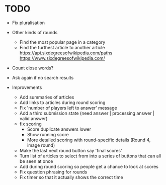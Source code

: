 # TODO


* Fix pluralisation
* Other kinds of rounds
  * Find the most popular page in a category
  * Find the furthest article to another article https://api.sixdegreesofwikipedia.com/paths
  https://www.sixdegreesofwikipedia.com/
* Count close words?
* Ask again if no search results

* Improvements
  * Add summaries of articles
  * Add links to articles during round scoring
  * Fix 'number of players left to answer' message
   * Add a third submission state (need answer | processing answer | valid answer)
  * fix scoring
    * Score duplicate answers lower
    * Show running score
    * More detailed scoring with round-specific details (Round 4, image round)
  * Make the last next round button say 'final scores'
  * Turn list of articles to select from into a series of buttons that can all be seen at once
  * Add during round scoring so people get a chance to look at scores
  * Fix question phrasing for rounds
  * Fix timer so that it actually shows the correct time
